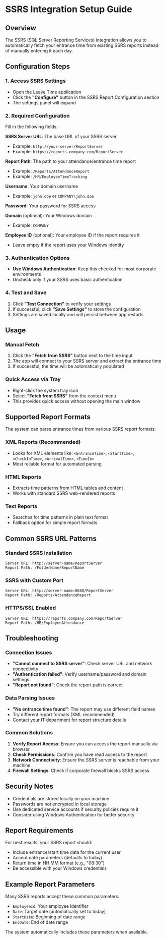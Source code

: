# SSRS Integration Setup Guide

## Overview
The SSRS (SQL Server Reporting Services) integration allows you to automatically fetch your entrance time from existing SSRS reports instead of manually entering it each day.

## Configuration Steps

### 1. Access SSRS Settings
- Open the Leave Time application
- Click the **"Configure"** button in the SSRS Report Configuration section
- The settings panel will expand

### 2. Required Configuration
Fill in the following fields:

**SSRS Server URL**: The base URL of your SSRS server
- Example: `http://your-server/ReportServer`
- Example: `https://reports.company.com/ReportServer`

**Report Path**: The path to your attendance/entrance time report
- Example: `/Reports/AttendanceReport`
- Example: `/HR/EmployeeTimeTracking`

**Username**: Your domain username
- Example: `john.doe` or `COMPANY\john.doe`

**Password**: Your password for SSRS access

**Domain** (optional): Your Windows domain
- Example: `COMPANY`

**Employee ID** (optional): Your employee ID if the report requires it
- Leave empty if the report uses your Windows identity

### 3. Authentication Options
- **Use Windows Authentication**: Keep this checked for most corporate environments
- Uncheck only if your SSRS uses basic authentication

### 4. Test and Save
1. Click **"Test Connection"** to verify your settings
2. If successful, click **"Save Settings"** to store the configuration
3. Settings are saved locally and will persist between app restarts

## Usage

### Manual Fetch
1. Click the **"Fetch from SSRS"** button next to the time input
2. The app will connect to your SSRS server and extract the entrance time
3. If successful, the time will be automatically populated

### Quick Access via Tray
- Right-click the system tray icon
- Select **"Fetch from SSRS"** from the context menu
- This provides quick access without opening the main window

## Supported Report Formats

The system can parse entrance times from various SSRS report formats:

### XML Reports (Recommended)
- Looks for XML elements like: `<EntranceTime>`, `<StartTime>`, `<CheckInTime>`, `<ArrivalTime>`, `<TimeIn>`
- Most reliable format for automated parsing

### HTML Reports
- Extracts time patterns from HTML tables and content
- Works with standard SSRS web-rendered reports

### Text Reports
- Searches for time patterns in plain text format
- Fallback option for simple report formats

## Common SSRS URL Patterns

### Standard SSRS Installation
```
Server URL: http://server-name/ReportServer
Report Path: /FolderName/ReportName
```

### SSRS with Custom Port
```
Server URL: http://server-name:8080/ReportServer
Report Path: /Reports/AttendanceReport
```

### HTTPS/SSL Enabled
```
Server URL: https://reports.company.com/ReportServer
Report Path: /HR/EmployeeAttendance
```

## Troubleshooting

### Connection Issues
- **"Cannot connect to SSRS server"**: Check server URL and network connectivity
- **"Authentication failed"**: Verify username/password and domain settings
- **"Report not found"**: Check the report path is correct

### Data Parsing Issues
- **"No entrance time found"**: The report may use different field names
- Try different report formats (XML recommended)
- Contact your IT department for report structure details

### Common Solutions
1. **Verify Report Access**: Ensure you can access the report manually via browser
2. **Check Permissions**: Confirm you have read access to the report
3. **Network Connectivity**: Ensure the SSRS server is reachable from your machine
4. **Firewall Settings**: Check if corporate firewall blocks SSRS access

## Security Notes

- Credentials are stored locally on your machine
- Passwords are not encrypted in local storage
- Use dedicated service accounts if security policies require it
- Consider using Windows Authentication for better security

## Report Requirements

For best results, your SSRS report should:
- Include entrance/start time data for the current user
- Accept date parameters (defaults to today)
- Return time in HH:MM format (e.g., "08:30")
- Be accessible with your Windows credentials

## Example Report Parameters

Many SSRS reports accept these common parameters:
- `EmployeeId`: Your employee identifier
- `Date`: Target date (automatically set to today)
- `StartDate`: Beginning of date range
- `EndDate`: End of date range

The system automatically includes these parameters when available.
